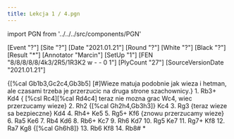 ```yaml
---
title: Lekcja 1 / 4.pgn
---
```


import PGN from '../../../src/components/PGN'

<PGN>
﻿[Event "?"]
[Site "?"]
[Date "2021.01.21"]
[Round "?"]
[White "?"]
[Black "?"]
[Result "*"]
[Annotator "Marcin"]
[SetUp "1"]
[FEN "8/8/8/8/8/4k3/2R5/1R3K2 w - - 0 1"]
[PlyCount "27"]
[SourceVersionDate "2021.01.21"]

 {[%cal Gb1b3,Gc2c4,Gb3b5] [#]Wieze matuja podobnie jak wieza i hetman, ale czasami trzeba je przerzucic na druga strone szachownicy.} 1. Rb3+ Kd4 { [%csl Rc4][%cal Rd4c4] teraz nie mozna grac Wc4, wiec przerzucamy wieze} 2. Rh2 {[%cal Gh2h4,Gb3h3]} Kc4 3. Rg3 {teraz wieze sa bezpieczne} Kd4 4. Rh4+ Ke5 5. Rg5+ Kf6 {znowu przerzucamy wieze} 6. Ra5 Ke6 7. Rb4 Kd6 8. Rb6+ Kc7 9. Rh6 Kd7 10. Rg5 Ke7 11. Rg7+ Kf8 12. Ra7 Kg8 {[%cal Gh6h8]} 13. Rb6 Kf8 14. Rb8# *


</PGN>
